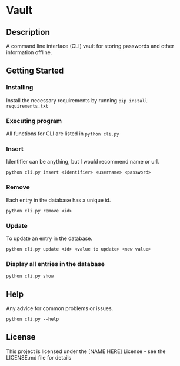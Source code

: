 # Vault

## Description

A command line interface (CLI) vault for storing passwords and other information offline.

## Getting Started

### Installing

Install the necessary requirements by running `pip install requirements.txt`

### Executing program

All functions for CLI are listed in `python cli.py`

### Insert
Identifier can be anything, but I would recommend name or url.

`python cli.py insert <identifier> <username> <password>`

### Remove
Each entry in the database has a unique id.

`python cli.py remove <id>`

### Update
To update an entry in the database.

`python cli.py update <id> <value to update> <new value>`

### Display all entries in the database

`python cli.py show`

## Help

Any advice for common problems or issues.

`python cli.py --help`

## License

This project is licensed under the [NAME HERE] License - see the LICENSE.md file for details
